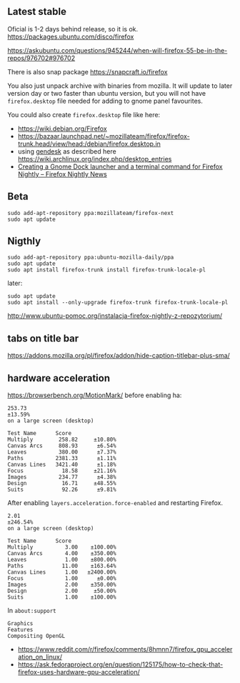 ## Latest stable

Oficial is 1-2 days behind release, so it is ok. https://packages.ubuntu.com/disco/firefox

https://askubuntu.com/questions/945244/when-will-firefox-55-be-in-the-repos/976702#976702

There is also snap package https://snapcraft.io/firefox

You also just unpack archive with binaries from mozilla. It will update to later version day or two faster than ubuntu version, but you will not have `firefox.desktop` file needed for adding to gnome panel favourites.

You could also create `firefox.desktop` file like here:
- https://wiki.debian.org/Firefox
- https://bazaar.launchpad.net/~mozillateam/firefox/firefox-trunk.head/view/head:/debian/firefox.desktop.in
- using [gendesk](https://github.com/xyproto/gendesk) as described here https://wiki.archlinux.org/index.php/desktop_entries
- [Creating a Gnome Dock launcher and a terminal command for Firefox Nightly – Firefox Nightly News](https://blog.nightly.mozilla.org/2018/01/22/335/)

## Beta

```shell
sudo add-apt-repository ppa:mozillateam/firefox-next
sudo apt update
```

## Nigthly

```shell
sudo add-apt-repository ppa:ubuntu-mozilla-daily/ppa
sudo apt update
sudo apt install firefox-trunk install firefox-trunk-locale-pl
```

later:

```
sudo apt update
sudo apt install --only-upgrade firefox-trunk firefox-trunk-locale-pl
```

http://www.ubuntu-pomoc.org/instalacja-firefox-nightly-z-repozytorium/

## tabs on title bar

https://addons.mozilla.org/pl/firefox/addon/hide-caption-titlebar-plus-sma/

## hardware acceleration

https://browserbench.org/MotionMark/ before enabling ha:

```
253.73
±13.59%
on a large screen (desktop)

Test Name      Score
Multiply        258.82     ±10.80%
Canvas Arcs     808.93      ±6.54%
Leaves          380.00      ±7.37%
Paths          2381.33      ±1.11%
Canvas Lines   3421.40      ±1.18%
Focus            18.58     ±21.16%
Images          234.77      ±4.38%
Design           16.71     ±48.55%
Suits            92.26      ±9.81%
```

After enabling `layers.acceleration.force-enabled` and restarting Firefox.

```
2.01
±246.54%
on a large screen (desktop)

Test Name      Score
Multiply          3.00    ±100.00%
Canvas Arcs       4.00    ±350.00%
Leaves            1.00    ±800.00%
Paths            11.00    ±163.64%
Canvas Lines      1.00   ±2400.00%
Focus             1.00      ±0.00%
Images            2.00    ±350.00%
Design            2.00     ±50.00%
Suits             1.00    ±100.00%
```

In `about:support`

```
Graphics
Features
Compositing	OpenGL
```

- https://www.reddit.com/r/firefox/comments/8hmnn7/firefox_gpu_acceleration_on_linux/
- https://ask.fedoraproject.org/en/question/125175/how-to-check-that-firefox-uses-hardware-gpu-acceleration/

